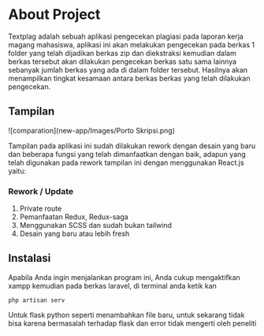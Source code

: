 # About Project

Textplag adalah sebuah aplikasi pengecekan plagiasi pada laporan kerja magang mahasiswa, aplikasi ini akan melakukan pengecekan pada berkas 1 folder yang telah dijadikan berkas zip dan diekstraksi kemudian dalam berkas tersebut akan dilakukan pengecekan berkas satu sama lainnya sebanyak jumlah berkas yang ada di dalam folder tersebut. Hasilnya akan menampilkan tingkat kesamaan antara berkas berkas yang telah dilakukan pengecekan.

## Tampilan

![comparation](new-app/Images/Porto Skripsi.png)

Tampilan pada aplikasi ini sudah dilakukan rework dengan desain yang baru dan beberapa fungsi yang telah dimanfaatkan dengan baik, adapun yang telah digunakan pada rework tampilan ini dengan menggunakan React.js yaitu:

### Rework / Update
1. Private route
2. Pemanfaatan Redux, Redux-saga
3. Menggunakan SCSS dan sudah bukan tailwind
4. Desain yang baru atau lebih fresh

## Instalasi
Apabila Anda ingin menjalankan program ini, Anda cukup mengaktifkan xampp kemudian pada berkas laravel, di terminal anda ketik kan

`php artisan serv`

Untuk flask python seperti menambahkan file baru, untuk sekarang tidak bisa karena bermasalah terhadap flask dan error tidak mengerti oleh peneliti